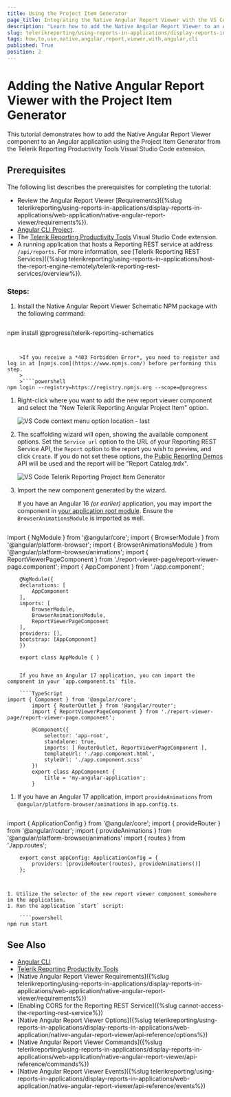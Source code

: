```yaml
---
title: Using the Project Item Generator
page_title: Integrating the Native Angular Report Viewer with the VS Code Extension
description: "Learn how to add the Native Angular Report Viewer to an Angular application using the Project Item Generator from the Telerik Reporting Productivity Tools extension."
slug: telerikreporting/using-reports-in-applications/display-reports-in-applications/web-application/native-angular-report-viewer/integrating-with-project-item-generator
tags: how,to,use,native,angular,report,viewer,with,angular,cli
published: True
position: 2
---
```


# Adding the Native Angular Report Viewer with the Project Item Generator

This tutorial demonstrates how to add the Native Angular Report Viewer component to an Angular application using the Project Item Generator from the Telerik Reporting Productivity Tools Visual Studio Code extension.

## Prerequisites

The following list describes the prerequisites for completing the tutorial:

* Review the Angular Report Viewer [Requirements]({%slug telerikreporting/using-reports-in-applications/display-reports-in-applications/web-application/native-angular-report-viewer/requirements%}).
* [Angular CLI Project](https://angular.io/cli).
* The [Telerik Reporting Productivity Tools](https://marketplace.visualstudio.com/items?itemName=TelerikInc.telerik-reporting-productivity-tools) Visual Studio Code extension.
* A running application that hosts a Reporting REST service at address `/api/reports`. For more information, see [Telerik Reporting REST Services]({%slug telerikreporting/using-reports-in-applications/host-the-report-engine-remotely/telerik-reporting-rest-services/overview%}).

### Steps:

1. Install the Native Angular Report Viewer Schematic NPM package with the following command:

	````powershell
npm install @progress/telerik-reporting-schematics
````


	>If you receive a *403 Forbidden Error*, you need to register and log in at [npmjs.com](https://www.npmjs.com/) before performing this step.
	>
	>````powershell
npm login --registry=https://registry.npmjs.org --scope=@progress
````


1. Right-click where you want to add the new report viewer component and select the "New Telerik Reporting Angular Project Item" option.

	![VS Code context menu option location - last](images/vs-code-context-menu-option.png)

1. The scaffolding wizard will open, showing the available component options. Set the `Service url` option to the URL of your Reporting REST Service API, the `Report` option to the report you wish to preview, and click `Create`. If you do not set these options, the [Public Reporting Demos](https://demos.telerik.com/reporting) API will be used and the report will be "Report Catalog.trdx".

	![VS Code Telerik Reporting Project Item Generator](images/vs-code-telerik-reporting-project-item-generator.png)

1. Import the new component generated by the wizard.

	If you have an Angular 16 _(or earlier)_ application, you may import the component in [your application root module](https://angular.io/guide/ngmodules#!#angular-modularity). Ensure the `BrowserAnimationsModule` is imported as well. 

	````TypeScript
import { NgModule } from '@angular/core';
		import { BrowserModule } from '@angular/platform-browser';
		import { BrowserAnimationsModule } from '@angular/platform-browser/animations';
		import { ReportViewerPageComponent } from './report-viewer-page/report-viewer-page.component';
		import { AppComponent } from './app.component';

		@NgModule({
		declarations: [
			AppComponent
		],
		imports: [
			BrowserModule,
			BrowserAnimationsModule,
			ReportViewerPageComponent
		],
		providers: [],
		bootstrap: [AppComponent]
		})

		export class AppModule { }
````

	If you have an Angular 17 application, you can import the component in your `app.component.ts` file.

	````TypeScript
import { Component } from '@angular/core';
		import { RouterOutlet } from '@angular/router';
		import { ReportViewerPageComponent } from './report-viewer-page/report-viewer-page.component';

		@Component({
			selector: 'app-root',
			standalone: true,
			imports: [ RouterOutlet, ReportViewerPageComponent ],
			templateUrl: './app.component.html',
			styleUrl: './app.component.scss'
		})
		export class AppComponent {
			title = 'my-angular-application';
		}
````


1. If you have an Angular 17 application, import `provideAnimations` from `@angular/platform-browser/animations` in `app.config.ts`.

	````TypeScript
import { ApplicationConfig } from '@angular/core';
		import { provideRouter } from '@angular/router';
		import { provideAnimations } from '@angular/platform-browser/animations'
		import { routes } from './app.routes';

		export const appConfig: ApplicationConfig = {
			providers: [provideRouter(routes), provideAnimations()]
		};
````


1. Utilize the selector of the new report viewer component somewhere in the application.
1. Run the application `start` script:

	````powershell
npm run start
````


## See Also

* [Angular CLI](https://angular.io/cli)
* [Telerik Reporting Productivity Tools](https://marketplace.visualstudio.com/items?itemName=TelerikInc.telerik-reporting-productivity-tools)
* [Native Angular Report Viewer Requirements]({%slug telerikreporting/using-reports-in-applications/display-reports-in-applications/web-application/native-angular-report-viewer/requirements%})
* [Enabling CORS for the Reporting REST Service]({%slug cannot-access-the-reporting-rest-service%})
* [Native Angular Report Viewer Options]({%slug telerikreporting/using-reports-in-applications/display-reports-in-applications/web-application/native-angular-report-viewer/api-reference/options%})
* [Native Angular Report Viewer Commands]({%slug telerikreporting/using-reports-in-applications/display-reports-in-applications/web-application/native-angular-report-viewer/api-reference/commands%})
* [Native Angular Report Viewer Events]({%slug telerikreporting/using-reports-in-applications/display-reports-in-applications/web-application/native-angular-report-viewer/api-reference/events%})
